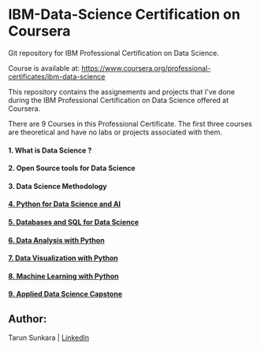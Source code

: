 # IBM-Data-Science Certification on Coursera

Git repository for IBM Professional Certification on Data Science.

Course is available at: https://www.coursera.org/professional-certificates/ibm-data-science

This repository contains the assignements and projects that I've done during the IBM Professional Certification on Data Science offered at Coursera.

There are 9 Courses in this Professional Certificate. The first three courses are theoretical and have no labs or projects associated with them.

#### 1. What is Data Science ?
#### 2. Open Source tools for Data Science
#### 3. Data Science Methodology
#### [4. Python for Data Science and AI](https://github.com/Tarun-7/IBM-Data-Science/tree/master/4.%20Python%20for%20Data%20Science%20and%20AI)
#### [5. Databases and SQL for Data Science](https://github.com/Tarun-7/IBM-Data-Science/tree/master/5.%20Databases%20and%20SQL%20for%20Data%20Science)
#### [6. Data Analysis with Python](https://github.com/Tarun-7/IBM-Data-Science/tree/master/6.Data%20Analysis%20with%20Python)
#### [7. Data Visualization with Python](https://github.com/Tarun-7/IBM-Data-Science/tree/master/7.%20Data%20Visualization%20with%20Python)
#### [8. Machine Learning with Python](https://github.com/Tarun-7/IBM-Data-Science/tree/master/8.%20Machine%20Learning%20with%20Python)
#### [9. Applied Data Science Capstone](https://github.com/Tarun-7/IBM-Data-Science/tree/master/Applied%20Data%20Science%20Capstone)



## Author:
Tarun Sunkara | [LinkedIn](https://www.linkedin.com/in/tarunkumar-sunkara/)
